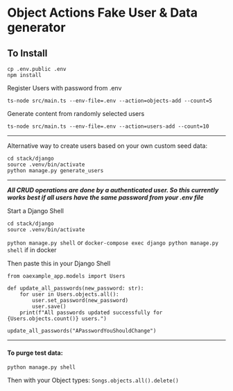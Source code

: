 # Object Actions Fake User & Data generator


## To Install
```
cp .env.public .env 
npm install
```


Register Users with password from .env
```
ts-node src/main.ts --env-file=.env --action=objects-add --count=5
```

Generate content from randomly selected users
```
ts-node src/main.ts --env-file=.env --action=users-add --count=10
```


----
Alternative way to create users based on your own custom seed data:
```
cd stack/django
source .venv/bin/activate
python manage.py generate_users
```

---

***All CRUD operations are done by a authenticated user. So this currently works best if all users have the same password from your .env file***   


Start a Django Shell
```
cd stack/django
source .venv/bin/activate
```

`python manage.py shell` or `docker-compose exec django python manage.py shell` if in docker


Then paste this in your Django Shell
```
from oaexample_app.models import Users

def update_all_passwords(new_password: str):
    for user in Users.objects.all():
        user.set_password(new_password)
        user.save()
    print(f"All passwords updated successfully for {Users.objects.count()} users.")

update_all_passwords("APasswordYouShouldChange")
```



---
#### To purge test data:
```
python manage.py shell
```
Then with your Object types:
`Songs.objects.all().delete()`
